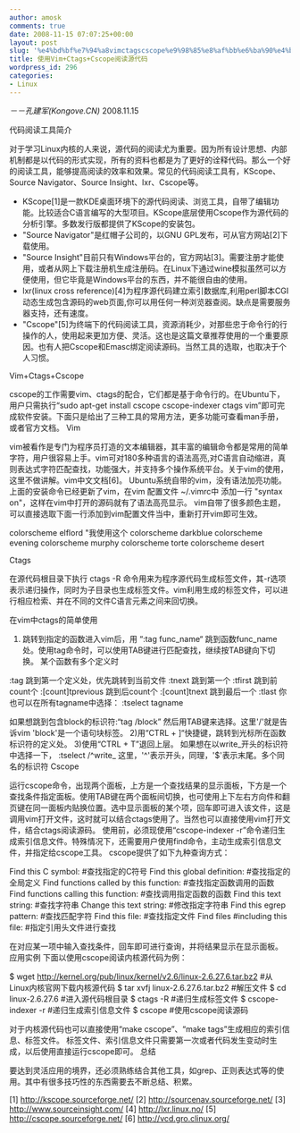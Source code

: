 ```yaml
---
author: amosk
comments: true
date: 2008-11-15 07:07:25+00:00
layout: post
slug: '%e4%bd%bf%e7%94%a8vimctagscscope%e9%98%85%e8%af%bb%e6%ba%90%e4%bb%a3%e7%a0%81'
title: 使用Vim+Ctags+Cscope阅读源代码
wordpress_id: 296
categories:
- Linux
---
```


_－－孔建军(Kongove.CN)_
2008.11.15


代码阅读工具简介

对于学习Linux内核的人来说，源代码的阅读尤为重要。因为所有设计思想、内部机制都是以代码的形式实现，所有的资料也都是为了更好的诠释代码。那么一个好的阅读工具，能够提高阅读的效率和效果。常见的代码阅读工具有，KScope、Source Navigator、Source Insight、lxr、Cscope等。

* KScope[1]是一款KDE桌面环境下的源代码阅读、浏览工具，自带了编辑功能。比较适合C语言编写的大型项目。KScope底层使用Cscope作为源代码的分析引擎。多数发行版都提供了KScope的安装包。
* "Source Navigator"是红帽子公司的，以GNU GPL发布，可从官方网站[2]下载使用。
* "Source Insight"目前只有Windows平台的，官方网站[3]。需要注册才能使用，或者从网上下载注册机生成注册码。在Linux下通过wine模拟虽然可以方便使用，但它毕竟是Windows平台的东西，并不能很自由的使用。
* lxr(linux cross reference)[4]为程序源代码建立索引数据库,利用perl脚本CGI动态生成包含源码的web页面,你可以用任何一种浏览器查阅。缺点是需要服务器支持，还有速度。
* "Cscope"[5]为终端下的代码阅读工具，资源消耗少，对那些忠于命令行的行操作的人，使用起来更加方便、灵活。这也是这篇文章推荐使用的一个重要原因。也有人把Cscope和Emasc绑定阅读源码。当然工具的选取，也取决于个人习惯。

Vim+Ctags+Cscope

cscope的工作需要vim、ctags的配合，它们都是基于命令行的。在Ubuntu下，用户只需执行“sudo apt-get install cscope cscope-indexer ctags vim”即可完成软件安装。下面只是给出了三种工具的常用方法，更多功能可查看man手册，或者官方文档。
Vim

vim被看作是专门为程序员打造的文本编辑器，其丰富的编辑命令都是常用的简单字符，用户很容易上手。vim可对180多种语言的语法高亮,对C语言自动缩进，真则表达式字符匹配查找，功能强大，并支持多个操作系统平台。关于vim的使用，这里不做讲解。vim中文文档[6]。
Ubuntu系统自带的vim，没有语法加亮功能。上面的安装命令已经更新了vim，在vim 配置文件 ~/.vimrc中 添加一行 "syntax on"，这样在vim中打开的源码就有了语法高亮显示。
vim自带了很多颜色主题，可以直接选取下面一行添加到vim配置文件当中，重新打开vim即可生效。

colorscheme elflord "我使用这个
colorscheme darkblue
colorscheme evening
colorscheme murphy
colorscheme torte
colorscheme desert

Ctags

在源代码根目录下执行 ctags -R 命令用来为程序源代码生成标签文件，其-r选项表示递归操作，同时为子目录也生成标签文件。vim利用生成的标签文件，可以进行相应检索、并在不同的文件C语言元素之间来回切换。

在vim中ctags的简单使用
1) 跳转到指定的函数进入vim后，用 “:tag func_name“ 跳到函数func_name处。使用tag命令时，可以使用TAB键进行匹配查找，继续按TAB键向下切换。
某个函数有多个定义时

:tag
跳到第一个定义处，优先跳转到当前文件
:tnext
跳到第一个
:tfirst
跳到前count个
:[count]tprevious
跳到后count个
:[count]tnext
跳到最后一个
:tlast
你也可以在所有tagname中选择：
:tselect tagname

如果想跳到包含block的标识符:“tag /block” 然后用TAB键来选择。这里'/'就是告诉vim 'block'是一个语句块标签。
2)用“CTRL + ]“快捷键，跳转到光标所在函数标识符的定义处。
3)使用“CTRL + T”退回上层。 如果想在以write_开头的标识符中选择一下， :tselect /^write_ 这里，'^'表示开头，同理，'$'表示末尾。多个同名的标识符
Cscope

运行cscope命令，出现两个面板，上方是一个查找结果的显示面板，下方是一个查找条件指定面板。使用TAB键在两个面板间切换，也可使用上下左右方向件和翻页键在同一面板内贴换位置。选中显示面板的某个项，回车即可进入该文件，这是调用vim打开文件，这时就可以结合ctags使用了。当然也可以直接使用vim打开文件，结合ctags阅读源码。
使用前，必须现使用“cscope-indexer -r”命令递归生成索引信息文件。特殊情况下，还需要用户使用find命令，主动生成索引信息文件，并指定给cscope工具。 cscope提供了如下九种查询方式：

Find this C symbol:
#查找指定的C符号
Find this global definition:
#查找指定的全局定义
Find functions called by this function:
#查找指定函数调用的函数
Find functions calling this function:
#查找调用指定函数的函数
Find this text string:
#查找字符串
Change this text string:
#修改指定字符串
Find this egrep pattern:
#查找匹配字符
Find this file:
#查找指定文件
Find files #including this file:
#指定引用头文件进行查找

在对应某一项中输入查找条件，回车即可进行查询，并将结果显示在显示面板。
应用实例
下面以使用cscope阅读内核源代码为例：

$ wget http://kernel.org/pub/linux/kernel/v2.6/linux-2.6.27.6.tar.bz2
#从Linux内核官网下载内核源代码
$ tar xvfj linux-2.6.27.6.tar.bz2
#解压文件
$ cd linux-2.6.27.6
#进入源代码根目录
$ ctags -R
#递归生成标签文件
$ cscope-indexer -r
#递归生成索引信息文件
$ cscope
#使用cscope阅读源码

对于内核源代码也可以直接使用“make cscope”、“make tags”生成相应的索引信息、标签文件。
标签文件、索引信息文件只需要第一次或者代码发生变动时生成，以后使用直接运行cscope即可。
总结

要达到灵活应用的境界，还必须熟练结合其他工具，如grep、正则表达式等的使用。其中有很多技巧性的东西需要去不断总结、积累。

[1] http://kscope.sourceforge.net/
[2] http://sourcenav.sourceforge.net/
[3] http://www.sourceinsight.com/
[4] http://lxr.linux.no/
[5] http://cscope.sourceforge.net/
[6] http://vcd.gro.clinux.org/
